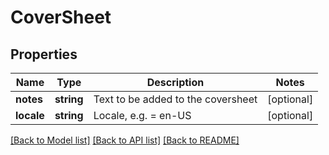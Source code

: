 # CoverSheet

## Properties
Name | Type | Description | Notes
------------ | ------------- | ------------- | -------------
**notes** | **string** | Text to be added to the coversheet | [optional] 
**locale** | **string** | Locale, e.g. &#x3D; en-US | [optional] 

[[Back to Model list]](../README.md#documentation-for-models) [[Back to API list]](../README.md#documentation-for-api-endpoints) [[Back to README]](../README.md)


